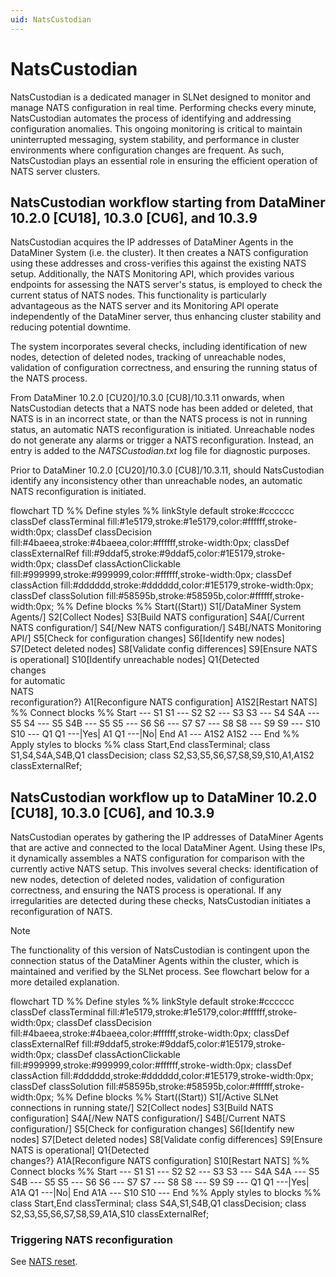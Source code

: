 ```yaml
---
uid: NatsCustodian
---
```


# NatsCustodian

NatsCustodian is a dedicated manager in SLNet designed to monitor and manage NATS configuration in real time. Performing checks every minute, NatsCustodian automates the process of identifying and addressing configuration anomalies. This ongoing monitoring is critical to maintain uninterrupted messaging, system stability, and performance in cluster environments where configuration changes are frequent. As such, NatsCustodian plays an essential role in ensuring the efficient operation of NATS server clusters.

## NatsCustodian workflow starting from DataMiner 10.2.0 [CU18], 10.3.0 [CU6], and 10.3.9

NatsCustodian acquires the IP addresses of DataMiner Agents in the DataMiner System (i.e. the cluster). It then creates a NATS configuration using these addresses and cross-verifies this against the existing NATS setup. Additionally, the NATS Monitoring API, which provides various endpoints for assessing the NATS server's status, is employed to check the current status of NATS nodes. This functionality is particularly advantageous as the NATS server and its Monitoring API operate independently of the DataMiner server, thus enhancing cluster stability and reducing potential downtime.

The system incorporates several checks, including identification of new nodes, detection of deleted nodes, tracking of unreachable nodes, validation of configuration correctness, and ensuring the running status of the NATS process.

From DataMiner 10.2.0 [CU20]/10.3.0 [CU8]/10.3.11 onwards<!--RN 37271-->, when NatsCustodian detects that a NATS node has been added or deleted, that NATS is in an incorrect state, or than the NATS process is not in running status, an automatic NATS reconfiguration is initiated. Unreachable nodes do not generate any alarms or trigger a NATS reconfiguration. Instead, an entry is added to the *NATSCustodian.txt* log file for diagnostic purposes.

Prior to DataMiner 10.2.0 [CU20]/10.3.0 [CU8]/10.3.11, should NatsCustodian identify any inconsistency other than unreachable nodes, an automatic NATS reconfiguration is initiated.

<div class="mermaid">
flowchart TD
    %% Define styles %%
    linkStyle default stroke:#cccccc
    classDef classTerminal fill:#1e5179,stroke:#1e5179,color:#ffffff,stroke-width:0px;
    classDef classDecision fill:#4baeea,stroke:#4baeea,color:#ffffff,stroke-width:0px;
    classDef classExternalRef fill:#9ddaf5,stroke:#9ddaf5,color:#1E5179,stroke-width:0px;
    classDef classActionClickable fill:#999999,stroke:#999999,color:#ffffff,stroke-width:0px;
    classDef classAction fill:#dddddd,stroke:#dddddd,color:#1E5179,stroke-width:0px;
    classDef classSolution fill:#58595b,stroke:#58595b,color:#ffffff,stroke-width:0px;
    %% Define blocks %%
    Start((Start))
    S1[/DataMiner System Agents/]
    S2[Collect Nodes]
    S3[Build NATS configuration]
    S4A[/Current NATS configuration/]
    S4[/New NATS configuration/]
    S4B[/NATS Monitoring API/]
    S5[Check for configuration changes]
    S6[Identify new nodes]
    S7[Detect deleted nodes]
    S8[Validate config differences]
    S9[Ensure NATS is operational]
    S10[Identify unreachable nodes]
    Q1{Detected <br/>changes <br/>for automatic <br/>NATS <br/>reconfiguration?}
    A1[Reconfigure NATS configuration]
    A1S2[Restart NATS]
    %% Connect blocks %%
    Start --- S1
    S1 --- S2
    S2 --- S3
    S3 --- S4
    S4A --- S5
    S4 --- S5
    S4B --- S5
    S5 --- S6
    S6 --- S7
    S7 --- S8
    S8 --- S9
    S9 --- S10
    S10 --- Q1
    Q1 ---|Yes| A1
    Q1 ---|No| End
    A1 --- A1S2
    A1S2 --- End
    %% Apply styles to blocks %%
    class Start,End classTerminal;
    class S1,S4,S4A,S4B,Q1 classDecision;
    class S2,S3,S5,S6,S7,S8,S9,S10,A1,A1S2 classExternalRef;
</div>

## NatsCustodian workflow up to DataMiner 10.2.0 [CU18], 10.3.0 [CU6], and 10.3.9

NatsCustodian operates by gathering the IP addresses of DataMiner Agents that are active and connected to the local DataMiner Agent. Using these IPs, it dynamically assembles a NATS configuration for comparison with the currently active NATS setup. This involves several checks: identification of new nodes, detection of deleted nodes, validation of configuration correctness, and ensuring the NATS process is operational. If any irregularities are detected during these checks, NatsCustodian initiates a reconfiguration of NATS.

> [!NOTE]
> The functionality of this version of NatsCustodian is contingent upon the connection status of the DataMiner Agents within the cluster, which is maintained and verified by the SLNet process. See flowchart below for a more detailed explanation.

<div class="mermaid">
flowchart TD
    %% Define styles %%
    linkStyle default stroke:#cccccc
    classDef classTerminal fill:#1e5179,stroke:#1e5179,color:#ffffff,stroke-width:0px;
    classDef classDecision fill:#4baeea,stroke:#4baeea,color:#ffffff,stroke-width:0px;
    classDef classExternalRef fill:#9ddaf5,stroke:#9ddaf5,color:#1E5179,stroke-width:0px;
    classDef classActionClickable fill:#999999,stroke:#999999,color:#ffffff,stroke-width:0px;
    classDef classAction fill:#dddddd,stroke:#dddddd,color:#1E5179,stroke-width:0px;
    classDef classSolution fill:#58595b,stroke:#58595b,color:#ffffff,stroke-width:0px;
    %% Define blocks %%
    Start((Start))
    S1[/Active SLNet connections in running state/]
    S2[Collect nodes]
    S3[Build NATS configuration]
    S4A[/New NATS configuration/]
    S4B[/Current NATS configuration/]
    S5[Check for configuration changes]
    S6[Identify new nodes]
    S7[Detect deleted nodes]
    S8[Validate config differences]
    S9[Ensure NATS is operational]
    Q1{Detected <br/>changes?}
    A1A[Reconfigure NATS configuration]
    S10[Restart NATS]
    %% Connect blocks %%
    Start --- S1
    S1 --- S2
    S2 --- S3
    S3 --- S4A
    S4A --- S5
    S4B --- S5
    S5 --- S6
    S6 --- S7
    S7 --- S8
    S8 --- S9
    S9 --- Q1
    Q1 ---|Yes| A1A
    Q1 ---|No| End
    A1A --- S10
    S10 --- End
    %% Apply styles to blocks %%
    class Start,End classTerminal;
    class S4A,S1,S4B,Q1 classDecision;
    class S2,S3,S5,S6,S7,S8,S9,A1A,S10 classExternalRef;
</div>

### Triggering NATS reconfiguration

See [NATS reset](xref:Investigating_NATS_Issues#try-a-nats-reset).
